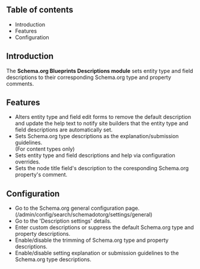 Table of contents
-----------------

* Introduction
* Features
* Configuration


Introduction
------------

The **Schema.org Blueprints Descriptions module** sets entity type and field 
descriptions to their corresponding Schema.org type and property comments.


Features
--------

- Alters entity type and field edit forms to remove the default description and 
  update the help text to notify site builders that the entity type and field
  descriptions are automatically set.
- Sets Schema.org type descriptions as the explanation/submission guidelines.  
  (For content types only)
- Sets entity type and field descriptions and help via configuration overrides.
- Sets the node title field's description to the coresponding
  Schema.org property's comment.


Configuration
-------------

- Go to the Schema.org general configuration page.  
  (/admin/config/search/schemadotorg/settings/general)
- Go to the 'Description settings' details.
- Enter custom descriptions or suppress the default Schema.org type 
  and property descriptions.
- Enable/disable the trimming of Schema.org type and property descriptions.
- Enable/disable setting explanation or submission guidelines to the Schema.org 
  type descriptions.


